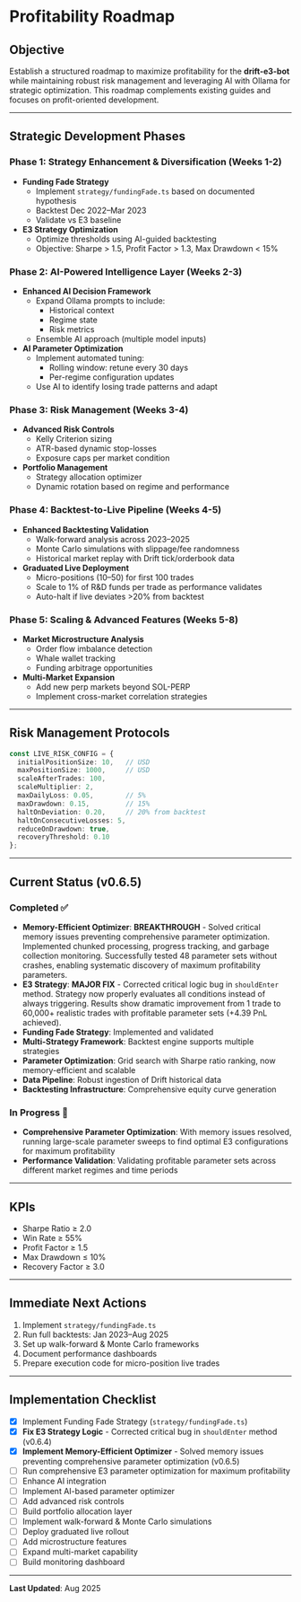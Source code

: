 # Profitability Roadmap

## Objective
Establish a structured roadmap to maximize profitability for the **drift-e3-bot** while maintaining robust risk management and leveraging AI with Ollama for strategic optimization. This roadmap complements existing guides and focuses on profit-oriented development.

---

## Strategic Development Phases

### Phase 1: Strategy Enhancement & Diversification (Weeks 1-2)
- **Funding Fade Strategy**
  - Implement `strategy/fundingFade.ts` based on documented hypothesis
  - Backtest Dec 2022–Mar 2023
  - Validate vs E3 baseline
- **E3 Strategy Optimization**
  - Optimize thresholds using AI-guided backtesting
  - Objective: Sharpe > 1.5, Profit Factor > 1.3, Max Drawdown < 15%

### Phase 2: AI-Powered Intelligence Layer (Weeks 2-3)
- **Enhanced AI Decision Framework**
  - Expand Ollama prompts to include:
    - Historical context
    - Regime state
    - Risk metrics
  - Ensemble AI approach (multiple model inputs)
- **AI Parameter Optimization**
  - Implement automated tuning:
    - Rolling window: retune every 30 days
    - Per-regime configuration updates
  - Use AI to identify losing trade patterns and adapt

### Phase 3: Risk Management (Weeks 3-4)
- **Advanced Risk Controls**
  - Kelly Criterion sizing
  - ATR-based dynamic stop-losses
  - Exposure caps per market condition
- **Portfolio Management**
  - Strategy allocation optimizer
  - Dynamic rotation based on regime and performance

### Phase 4: Backtest-to-Live Pipeline (Weeks 4-5)
- **Enhanced Backtesting Validation**
  - Walk-forward analysis across 2023–2025
  - Monte Carlo simulations with slippage/fee randomness
  - Historical market replay with Drift tick/orderbook data
- **Graduated Live Deployment**
  - Micro-positions ($10–$50) for first 100 trades
  - Scale to 1% of R&D funds per trade as performance validates
  - Auto-halt if live deviates >20% from backtest

### Phase 5: Scaling & Advanced Features (Weeks 5-8)
- **Market Microstructure Analysis**
  - Order flow imbalance detection
  - Whale wallet tracking
  - Funding arbitrage opportunities
- **Multi-Market Expansion**
  - Add new perp markets beyond SOL-PERP
  - Implement cross-market correlation strategies

---

## Risk Management Protocols

```ts
const LIVE_RISK_CONFIG = {
  initialPositionSize: 10,   // USD
  maxPositionSize: 1000,     // USD
  scaleAfterTrades: 100,
  scaleMultiplier: 2,
  maxDailyLoss: 0.05,        // 5%
  maxDrawdown: 0.15,         // 15%
  haltOnDeviation: 0.20,     // 20% from backtest
  haltOnConsecutiveLosses: 5,
  reduceOnDrawdown: true,
  recoveryThreshold: 0.10
};
```

---

## Current Status (v0.6.5)

### Completed ✅
- **Memory-Efficient Optimizer**: **BREAKTHROUGH** - Solved critical memory issues preventing comprehensive parameter optimization. Implemented chunked processing, progress tracking, and garbage collection monitoring. Successfully tested 48 parameter sets without crashes, enabling systematic discovery of maximum profitability parameters.
- **E3 Strategy**: **MAJOR FIX** - Corrected critical logic bug in `shouldEnter` method. Strategy now properly evaluates all conditions instead of always triggering. Results show dramatic improvement from 1 trade to 60,000+ realistic trades with profitable parameter sets (+4.39 PnL achieved).
- **Funding Fade Strategy**: Implemented and validated
- **Multi-Strategy Framework**: Backtest engine supports multiple strategies
- **Parameter Optimization**: Grid search with Sharpe ratio ranking, now memory-efficient and scalable
- **Data Pipeline**: Robust ingestion of Drift historical data
- **Backtesting Infrastructure**: Comprehensive equity curve generation

### In Progress 🔄
- **Comprehensive Parameter Optimization**: With memory issues resolved, running large-scale parameter sweeps to find optimal E3 configurations for maximum profitability
- **Performance Validation**: Validating profitable parameter sets across different market regimes and time periods

---

## KPIs
- Sharpe Ratio ≥ 2.0
- Win Rate ≥ 55%
- Profit Factor ≥ 1.5
- Max Drawdown ≤ 10%
- Recovery Factor ≥ 3.0

---

## Immediate Next Actions
1. Implement `strategy/fundingFade.ts`
2. Run full backtests: Jan 2023–Aug 2025
3. Set up walk-forward & Monte Carlo frameworks
4. Document performance dashboards
5. Prepare execution code for micro-position live trades

---

## Implementation Checklist
- [x] Implement Funding Fade Strategy (`strategy/fundingFade.ts`)
- [x] **Fix E3 Strategy Logic** - Corrected critical bug in `shouldEnter` method (v0.6.4)
- [x] **Implement Memory-Efficient Optimizer** - Solved memory issues preventing comprehensive parameter optimization (v0.6.5)
- [ ] Run comprehensive E3 parameter optimization for maximum profitability
- [ ] Enhance AI integration
- [ ] Implement AI-based parameter optimizer
- [ ] Add advanced risk controls
- [ ] Build portfolio allocation layer
- [ ] Implement walk-forward & Monte Carlo simulations
- [ ] Deploy graduated live rollout
- [ ] Add microstructure features
- [ ] Expand multi-market capability
- [ ] Build monitoring dashboard

---

**Last Updated**: Aug 2025
